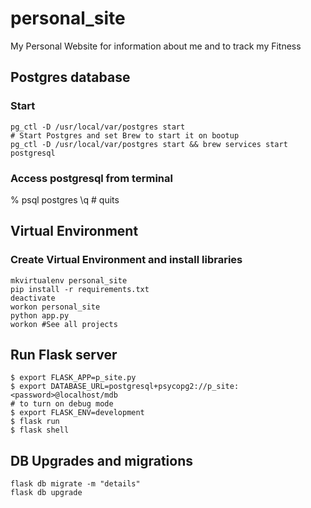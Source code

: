 # personal_site
My Personal Website for information about me and to track my Fitness

## Postgres database
### Start
```
pg_ctl -D /usr/local/var/postgres start
# Start Postgres and set Brew to start it on bootup
pg_ctl -D /usr/local/var/postgres start && brew services start postgresql
```

### Access postgresql from terminal
% psql postgres
\q # quits

## Virtual Environment
### Create Virtual Environment and install libraries
```
mkvirtualenv personal_site
pip install -r requirements.txt
deactivate
workon personal_site
python app.py
workon #See all projects

```

## Run Flask server
```
$ export FLASK_APP=p_site.py
$ export DATABASE_URL=postgresql+psycopg2://p_site:<password>@localhost/mdb
# to turn on debug mode
$ export FLASK_ENV=development
$ flask run
$ flask shell
```

## DB Upgrades and migrations
```
flask db migrate -m "details"
flask db upgrade
```
